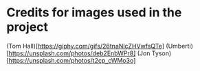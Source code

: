 # Credits for images used in the project

(Tom Hall)[https://giphy.com/gifs/26tnaNlcZHVwfsQTe]
(Umberti)[https://unsplash.com/photos/deb2EnbWPr8]
(Jon Tyson)[https://unsplash.com/photos/t2cp_cWMo3o]